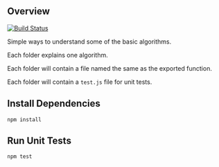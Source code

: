 ## Overview

[![Build Status](https://travis-ci.org/ysmood/algorithm.svg)](https://travis-ci.org/ysmood/algorithm)

Simple ways to understand some of the basic algorithms.

Each folder explains one algorithm.

Each folder will contain a file named the same as the exported function.

Each folder will contain a `test.js` file for unit tests.

## Install Dependencies

`npm install`

## Run Unit Tests

`npm test`
